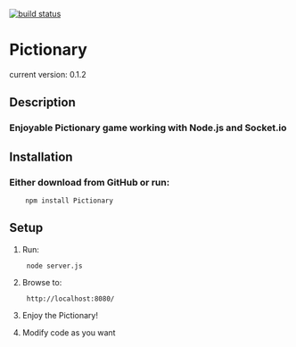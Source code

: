 [![build status](https://secure.travis-ci.org/davefrassoni/Pictionary.png)](http://travis-ci.org/davefrassoni/Pictionary)
# Pictionary #
current version: 0.1.2

## Description ##

### Enjoyable Pictionary game working with Node.js and Socket.io ###

## Installation ##

### Either download from GitHub or run: ###

		npm install Pictionary

## Setup ##

1. Run:

		node server.js

1. Browse to:

		http://localhost:8080/

1. Enjoy the Pictionary!

1. Modify code as you want